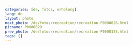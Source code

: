 ```yaml
---
categories: [de, fotos, erholung]
lang: de
layout: photo
next_photo: /de/fotos/recreation/recreation-P0000026.html
picname: P0000029
prev_photo: /de/fotos/recreation/recreation-P0000155.html
tags: []
---
```

